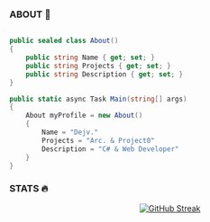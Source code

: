 ### ABOUT 🧩


```csharp

public sealed class About()
{
    public string Name { get; set; }
    public string Projects { get; set; }
    public string Description { get; set; }
}

public static async Task Main(string[] args)
{
    About myProfile = new About()
    {
        Name = "Dejv."
        Projects = "Arc. & Project0"
        Description = "C# & Web Developer"
    }
}
```

### STATS 🔥

                                 [![GitHub Streak](https://streak-stats.demolab.com/?user=Dejv1s)](https://git.io/streak-stats)

